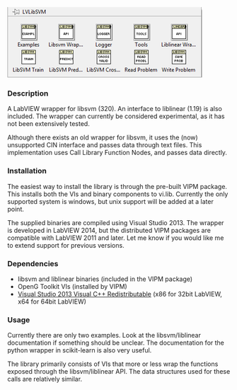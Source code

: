 ![Palette](./Palette.png)

### Description
A LabVIEW wrapper for libsvm (320). An interface to liblinear (1.19) is also included.
The wrapper can currently be considered experimental, as it has not been extensively tested.

Although there exists an old wrapper for libsvm, it uses the (now) unsupported CIN interface and passes data through text files.
This implementation uses Call Library Function Nodes, and passes data directly.

### Installation
The easiest way to install the library is through the pre-built VIPM package.
This installs both the VIs and binary components to vi.lib. 
Currently the only supported system is windows, but unix support will be added at a later point.

The supplied binaries are compiled using Visual Studio 2013.
The wrapper is developed in LabVIEW 2014, but the distributed VIPM packages are compatible with LabVIEW 2011 and later.
Let me know if you would like me to extend support for previous versions.

### Dependencies
* libsvm and liblinear binaries (included in the VIPM package)
* OpenG Toolkit VIs (installed by VIPM)
* [Visual Studio 2013 Visual C++ Redistributable](http://www.microsoft.com/en-us/download/details.aspx?id=40784) (x86 for 32bit LabVIEW, x64 for 64bit LabVIEW)


### Usage
Currently there are only two examples. 
Look at the libsvm/liblinear documentation if something should be unclear. 
The documentation for the python wrapper in scikit-learn is also very useful.

The library primarily consists of VIs that more or less wrap the functions exposed through the libsvm/liblinear API.
The data structures used for these calls are relatively similar.

